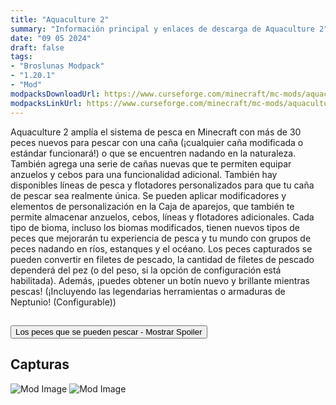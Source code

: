 ```yaml
---
title: "Aquaculture 2"
summary: "Información principal y enlaces de descarga de Aquaculture 2"
date: "09 05 2024"
draft: false
tags:
- "Broslunas Modpack"
- "1.20.1"
- "Mod"
modpacksDownloadUrl: https://www.curseforge.com/minecraft/mc-mods/aquaculture/files/all?page=1&pageSize=20&version=1.20.1&gameVersionTypeId=1
modpacksLinkUrl: https://www.curseforge.com/minecraft/mc-mods/aquaculture
---
```

Aquaculture 2 amplía el sistema de pesca en Minecraft con más de 30 peces nuevos para pescar con una caña (¡cualquier caña modificada o estándar funcionará!) o que se encuentren nadando en la naturaleza. También agrega una serie de cañas nuevas que te permiten equipar anzuelos y cebos para una funcionalidad adicional. También hay disponibles líneas de pesca y flotadores personalizados para que tu caña de pescar sea realmente única. Se pueden aplicar modificadores y elementos de personalización en la Caja de aparejos, que también te permite almacenar anzuelos, cebos, líneas y flotadores adicionales.
Cada tipo de bioma, incluso los biomas modificados, tienen nuevos tipos de peces que mejorarán tu experiencia de pesca y tu mundo con grupos de peces nadando en ríos, estanques y el océano. Los peces capturados se pueden convertir en filetes de pescado, la cantidad de filetes de pescado dependerá del pez (o del peso, si la opción de configuración está habilitada). Además, ¡puedes obtener un botín nuevo y brillante mientras pescas! (¡Incluyendo las legendarias herramientas o armaduras de Neptunio! (Configurable))

<h2><button id="spoilerButton">
Los peces que se pueden pescar - Mostrar Spoiler</button></h2>
<div id="spoilerContent" class="spoiler-content">

Agua dulce

    Perca de boca chica
    Pez luna
    Trucha marrón
    Carpa
    Pez gato
    Pez peje
    Muskelungo
    Perca

Árido

    Bayad
    Boulti (tilapia del Nilo)
    Capitaine (perca del Nilo)
    Synodontis

Océano Ártico

    Bacalao del Atlántico
    Pez negro
    Fletán del Pacífico
    Fletán del Atlántico
    Arenque del Atlántico
    Salmón rosado (también en ríos)
    Abadejo
    Trucha arcoíris

Agua salada

    Medusas
    Mero rojo
    Atún

Selva

    Arapaima
    Tortuga arrau
    Piraña
    Tambaqui

Pantano

    Rana (eliminada a partir de Minecraft 1.19)
    Sanguijuela
    Tortuga de caja
    & Peces de agua dulce

Isla de los hongos

    Srooma roja
    Srooma marrón
    & Peces de agua dulce

Otro botín

    Madera a la deriva
    Lata
    Pez dorado
    Mensaje en una botella [¡Haga clic derecho para revelar un mensaje!]
    Algas (Agua dulce biomas)
    Caja
    Caja de seguridad
    Cofre del tesoro
    Recompensa de Neptuno
</div>

## Capturas

<img src="https://assets.broslunas.com/minecraft/mods/aquaculture-2/1.png" alt="Mod Image">
<img src="https://assets.broslunas.com/minecraft/mods/aquaculture-2/2.png" alt="Mod Image">




<style>
    .spoiler-container {
    margin: 20px;
    padding: 10px;
    border: 1px solid #ccc;
    width: 300px;
}

.spoiler-content {
    display: none; /* Ocultar el contenido por defecto */
    margin-top: 10px;
    padding: 10px;
    border: 1px solid #5d5c5c;
    background-color: #464646;
}

</style>

<script>
    document.getElementById('spoilerButton').addEventListener('click', function() {
    const spoilerContent = document.getElementById('spoilerContent');
    if (spoilerContent.style.display === 'none' || spoilerContent.style.display === '') {
        spoilerContent.style.display = 'block';
        this.textContent = 'Ocultar Spoiler';
    } else {
        spoilerContent.style.display = 'none';
        this.textContent = 'Mostrar Spoiler';
    }
});
</script>